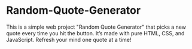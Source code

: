 # Random-Quote-Generator
This is a simple web project "Random Quote Generator" that picks a new quote every time you hit the button. It’s made with pure HTML, CSS, and JavaScript. Refresh your mind one quote at a time!
